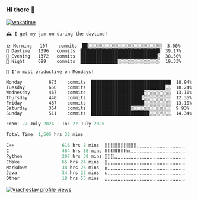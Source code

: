 ### Hi there 👋

[![wakatime](https://wakatime.com/badge/user/018c696b-0bdf-43bb-ab77-72c32d0bf4fe.svg)](https://wakatime.com/@018c696b-0bdf-43bb-ab77-72c32d0bf4fe)

<!-- README-STATS:START -->

```
🕰️ I get my jam on during the daytime!

🌞 Morning  	107    commits	██░░░░░░░░░░░░░░░░░░░░░░░░░░░░	3.00%
🌆 Daytime  	1396   commits	██████████████████████████████	39.17%
🌃 Evening  	1372   commits	█████████████████████████████░	38.50%
🌙 Night    	689    commits	██████████████░░░░░░░░░░░░░░░░	19.33%
```

```
📅 I'm most productive on Mondays!

Monday      	675    commits	██████████████████████████████	18.94%
Tuesday     	650    commits	████████████████████████████░░	18.24%
Wednesday   	467    commits	████████████████████░░░░░░░░░░	13.10%
Thursday    	440    commits	███████████████████░░░░░░░░░░░	12.35%
Friday      	467    commits	████████████████████░░░░░░░░░░	13.10%
Saturday    	354    commits	███████████████░░░░░░░░░░░░░░░	9.93%
Sunday      	511    commits	██████████████████████░░░░░░░░	14.34%
```

<!-- README-STATS:END -->

<!--START_SECTION:waka-->

```C
From: 27 July 2024 - To: 27 July 2025

Total Time: 1,505 hrs 32 mins

C++                  616 hrs 8 mins  ⣿⣿⣿⣿⣿⣿⣿⣿⣿⣿⣄⣀⣀⣀⣀⣀⣀⣀⣀⣀⣀⣀⣀⣀⣀   40.42 %
C                    464 hrs 16 mins ⣿⣿⣿⣿⣿⣿⣿⣶⣀⣀⣀⣀⣀⣀⣀⣀⣀⣀⣀⣀⣀⣀⣀⣀⣀   30.45 %
Python               207 hrs 39 mins ⣿⣿⣿⣤⣀⣀⣀⣀⣀⣀⣀⣀⣀⣀⣀⣀⣀⣀⣀⣀⣀⣀⣀⣀⣀   13.62 %
CMake                65 hrs 24 mins  ⣿⣀⣀⣀⣀⣀⣀⣀⣀⣀⣀⣀⣀⣀⣀⣀⣀⣀⣀⣀⣀⣀⣀⣀⣀   04.29 %
Markdown             38 hrs 26 mins  ⣶⣀⣀⣀⣀⣀⣀⣀⣀⣀⣀⣀⣀⣀⣀⣀⣀⣀⣀⣀⣀⣀⣀⣀⣀   02.52 %
Java                 34 hrs 23 mins  ⣦⣀⣀⣀⣀⣀⣀⣀⣀⣀⣀⣀⣀⣀⣀⣀⣀⣀⣀⣀⣀⣀⣀⣀⣀   02.26 %
Other                18 hrs 55 mins  ⣤⣀⣀⣀⣀⣀⣀⣀⣀⣀⣀⣀⣀⣀⣀⣀⣀⣀⣀⣀⣀⣀⣀⣀⣀   01.24 %
```

<!--END_SECTION:waka-->

[![Viacheslav profile views](https://u8views.com/api/v1/github/profiles/25109435/views/day-week-month-total-count.svg)](https://u8views.com/github/Mcublog)
